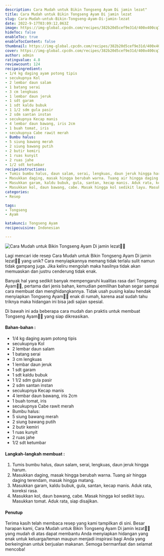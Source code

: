 ```yaml
---
description: Cara Mudah untuk Bikin Tongseng Ayam Di jamin lezat"
title: Cara Mudah untuk Bikin Tongseng Ayam Di jamin lezat
slug: Cara-Mudah-untuk-Bikin-Tongseng-Ayam-Di-jamin-lezat
date: 2022-9-17T03:09:12.063Z
image: https://img-global.cpcdn.com/recipes/382b20d5cef9e31d/400x400cq70/photo.jpg
hideToc: false
enableToc: true
enableTocContent: false
thumbnail: https://img-global.cpcdn.com/recipes/382b20d5cef9e31d/400x400cq70/photo.jpg
cover: https://img-global.cpcdn.com/recipes/382b20d5cef9e31d/400x400cq70/photo.jpg
author: admin
ratingvalue: 4.8
reviewcount: 124
recipeingredient:
- 1/4 kg daging ayam potong tipis
- secukupnya Kol
- 2 lembar daun salam
- 1 batang serai
- 3 cm lengkuas
- 1 lembar daun jeruk
- 1 sdt garam
- 1 sdt kaldu bubuk
- 1 1/2 sdm gula pasir
- 2 sdm santan instan
- secukupnya Kecap manis
- 4 lembar daun bawang, iris 2cm
- 1 buah tomat, iris
- secukupnya Cabe rawit merah
- Bumbu halus:
- 5 siung bawang merah
- 2 siung bawang putih
- 2 butir kemiri
- 1 ruas kunyit
- 2 ruas jahe
- 1/2 sdt ketumbar
recipeinstructions:
- Tumis bumbu halus, daun salam, serai, lengkuas, daun jeruk hingga harum.
- Masukkan daging, masak hingga berubah warna. Tuang air hingga daging terendam, masak hingga matang.
- Masukkan garam, kaldu bubuk, gula, santan, kecap manis. Aduk rata, koreksi rasa.
- Masukkan kol, daun bawang, cabe. Masak hingga kol sedikit layu. Masukkan tomat. Aduk rata, siap disajikan.
categories:
- Resep

tags:
- Tongseng
- Ayam

katakunci: Tongseng Ayam
recipecuisine: Indonesian

---
```


![Cara Mudah untuk Bikin Tongseng Ayam Di jamin lezat👩‍🍳](https://img-global.cpcdn.com/recipes/382b20d5cef9e31d/400x400cq70/photo.jpg)

Lagi mencari ide resep Cara Mudah untuk Bikin Tongseng Ayam Di jamin lezat👩‍🍳 yang unik? Cara menyiapkannya memang tidak terlalu sulit namun tidak gampang juga. Jika keliru mengolah maka hasilnya tidak akan memuaskan dan justru cenderung tidak enak.

Banyak hal yang sedikit banyak mempengaruhi kualitas rasa dari Tongseng Ayam👩‍🍳, pertama dari jenis bahan, kemudian pemilihan bahan segar sampai cara membuat dan menghidangkannya. Tidak usah pusing kalau hendak menyiapkan Tongseng Ayam👩‍🍳 enak di rumah, karena asal sudah tahu triknya maka hidangan ini bisa jadi sajian spesial.

Di bawah ini ada beberapa cara mudah dan praktis untuk membuat Tongseng Ayam👩‍🍳 yang siap dikreasikan.

<!--inarticleads1-->

#### Bahan-bahan :

- 1/4 kg daging ayam potong tipis
- secukupnya Kol
- 2 lembar daun salam
- 1 batang serai
- 3 cm lengkuas
- 1 lembar daun jeruk
- 1 sdt garam
- 1 sdt kaldu bubuk
- 1 1/2 sdm gula pasir
- 2 sdm santan instan
- secukupnya Kecap manis
- 4 lembar daun bawang, iris 2cm
- 1 buah tomat, iris
- secukupnya Cabe rawit merah
- Bumbu halus:
- 5 siung bawang merah
- 2 siung bawang putih
- 2 butir kemiri
- 1 ruas kunyit
- 2 ruas jahe
- 1/2 sdt ketumbar

<!--inarticleads2-->

#### Langkah-langkah membuat :

1. Tumis bumbu halus, daun salam, serai, lengkuas, daun jeruk hingga harum.
1. Masukkan daging, masak hingga berubah warna. Tuang air hingga daging terendam, masak hingga matang.
1. Masukkan garam, kaldu bubuk, gula, santan, kecap manis. Aduk rata, koreksi rasa.
1. Masukkan kol, daun bawang, cabe. Masak hingga kol sedikit layu. Masukkan tomat. Aduk rata, siap disajikan.

#### Penutup

Terima kasih telah membaca resep yang kami tampilkan di sini. Besar harapan kami, Cara Mudah untuk Bikin Tongseng Ayam Di jamin lezat👩‍🍳 yang mudah di atas dapat membantu Anda menyiapkan hidangan yang enak untuk keluarga/teman maupun menjadi inspirasi bagi Anda yang berkeinginan untuk berjualan makanan. Semoga bermanfaat dan selamat mencoba!
